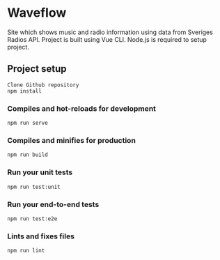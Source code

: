 # Waveflow

Site which shows music and radio information using data from Sveriges Radios API. 
Project is built using Vue CLI.
Node.js is required to setup project.

## Project setup
```
Clone Github repository
npm install
```

### Compiles and hot-reloads for development
```
npm run serve
```

### Compiles and minifies for production
```
npm run build
```

### Run your unit tests
```
npm run test:unit
```

### Run your end-to-end tests
```
npm run test:e2e
```

### Lints and fixes files
```
npm run lint
```